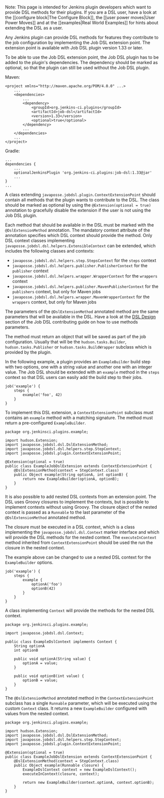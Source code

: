 Note: This page is intended for Jenkins plugin developers which want to provide DSL methods for their plugins. If you
are a DSL user, have a look at the [[configure block|The Configure Block]], the [[user power moves|User Power Moves]]
and at the [[examples|Real World Examples]] for hints about extending the DSL as a user.

Any Jenkins plugin can provide DSL methods for features they contribute to the job configuration by implementing the
Job DSL extension point. The extension point is available with Job DSL plugin version 1.33 or later.

To be able to use the Job DSL extension point, the Job DSL plugin has to be added to the plugin's dependencies. The
dependency should be marked as optional, so that the plugin can still be used without the Job DSL plugin.

Maven:

    <project xmlns="http://maven.apache.org/POM/4.0.0" ...>
        ...
        <dependencies>
            ...
            <dependency>
                <groupId>org.jenkins-ci.plugins</groupId>
                <artifactId>job-dsl</artifactId>
                <version>1.33</version>
                <optional>true</optional>
            </dependency>
            ...
        </dependencies>
        ...
    </project>

Gradle:

    ...
    dependencies {
        ...
        optionalJenkinsPlugin 'org.jenkins-ci.plugins:job-dsl:1.33@jar'
        ...
    }
    ...

A class extending `javaposse.jobdsl.plugin.ContextExtensionPoint` should contain all methods that the plugin wants to
contribute to the DSL. The class should be marked as optional by using the `@Extension(optional = true)` annotation to
gracefully disable the extension if the user is not using the Job DSL plugin.

Each method that should be available in the DSL must be marked with the `@DslExtensionMethod` annotation. The mandatory
context attribute of the annotation specifies which DSL context should provide the method. Only DSL context classes
implementing `javaposse.jobdsl.dsl.helpers.ExtensibleContext` can be extended, which includes the following classes and
contexts:

* `javaposse.jobdsl.dsl.helpers.step.StepsContext` for the `steps` context
* `javaposse.jobdsl.dsl.helpers.publisher.PublisherContext` for the `publisher` context
* `javaposse.jobdsl.dsl.helpers.wrapper.WrapperContext` for the `wrappers` context
* `javaposse.jobdsl.dsl.helpers.publisher.MavenPublisherContext` for the `publishers` context, but only for Maven jobs
* `javaposse.jobdsl.dsl.helpers.wrapper.MavenWrapperContext` for the `wrappers` context, but only for Maven jobs 

The parameters of the `@DslExtensionMethod` annotated method are the same parameters that will be available in the DSL.
Have a look at the [DSL Design](https://github.com/jenkinsci/job-dsl-plugin/blob/master/CONTRIBUTING.md#dsl-design)
section of the Job DSL contributing guide on how to use methods parameters.

The method must return an object that will be saved as part of the job configuration. Usually that will be
the `hudson.tasks.Builder`, `hudson.tasks.Publisher` or `hudson.tasks.BuildWrapper` subclass which is provided by the
plugin.

In the following example, a plugin provides an `ExampleBuilder` build step with two options, one with a string value and
another one with an integer value. The Job DSL should be extended with an `example` method in the `steps` context so
that DSL users can easily add the build step to their jobs.

    job('example') {
        steps {
            example('foo', 42)
        }
    }

To implement this DSL extension, a `ContextExtensionPoint` subclass must contains an `example` method with a matching
signature. The method must return a pre-configured `ExampleBuilder`.

    package org.jenkinsci.plugins.example;
    
    import hudson.Extension;
    import javaposse.jobdsl.dsl.DslExtensionMethod;
    import javaposse.jobdsl.dsl.helpers.step.StepContext;
    import javaposse.jobdsl.plugin.ContextExtensionPoint;
    
    @Extension(optional = true)
    public class ExampleJobDslExtension extends ContextExtensionPoint {
        @DslExtensionMethod(context = StepContext.class)
        public Object example(String optionA, int optionB) {
            return new ExampleBuilder(optionA, optionB);
        }
    }

It is also possible to add nested DSL contexts from an extension point. The DSL uses Groovy closures to implement the
contexts, but is possible to implement contexts without using Groovy. The closure object of the nested context is passed
as a `Runnable` to the last parameter of the `@DslExtensionMethod` annotated method.

The closure must be executed in a DSL context, which is a class implementing the `javaposse.jobdsl.dsl.Context` marker
interface and which will provide the DSL methods for the nested context. The `executeInContext` method inherited from
`ContextExtensionPoint` should be used the run the closure in the nested context.

The example above can be changed to use a nested DSL context for the `ExampleBuilder` options.

    job('example') {
        steps {
            example {
                optionA('foo')
                optionB(42)
            }
        }
    }
    
A class implementing `Context` will provide the methods for the nested DSL context. 

    package org.jenkinsci.plugins.example;
    
    import javaposse.jobdsl.dsl.Context;
    
    public class ExampleDslContext implements Context {
        String optionA
        int optionB
    
        public void optionA(String value) {
            optionA = value;
        }

        public void optionB(int value) {
            optionB = value;
        }
    }
    
The `@DslExtensionMethod` annotated method in the `ContextExtensionPoint` subclass has a single `Runnable` parameter,
which will be executed using the custom `Context` class. It returns a new `ExampleBuilder` configured with values from
the nested context.

    package org.jenkinsci.plugins.example;
    
    import hudson.Extension;
    import javaposse.jobdsl.dsl.DslExtensionMethod;
    import javaposse.jobdsl.dsl.helpers.step.StepContext;
    import javaposse.jobdsl.plugin.ContextExtensionPoint;
    
    @Extension(optional = true)
    public class ExampleJobDslExtension extends ContextExtensionPoint {
        @DslExtensionMethod(context = StepContext.class)
        public Object example(Runnable closure) {
            ExampleDslContext context = new ExampleDslContext();
            executeInContext(closure, context);
    
            return new ExampleBuilder(context.optionA, context.optionB);
        }
    }
